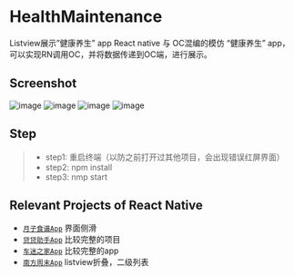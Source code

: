 # HealthMaintenance
Listview展示”健康养生” app
React native 与 OC混编的模仿 “健康养生” app，可以实现RN调用OC，并将数据传递到OC端，进行展示。

## Screenshot
![image](https://github.com/liuhongjun719/HealthMaintenance/blob/master/screenshots/1.png)
![image](https://github.com/liuhongjun719/HealthMaintenance/blob/master/screenshots/2.png)
![image](https://github.com/liuhongjun719/HealthMaintenance/blob/master/screenshots/3.png)
![image](https://github.com/liuhongjun719/HealthMaintenance/blob/master/screenshots/4.png)


## Step
>* step1:  重启终端（以防之前打开过其他项目，会出现错误红屏界面）
>* step2:  npm install
>* step3:  nmp start


## Relevant Projects of React Native

* [`月子食谱App`](https://github.com/liuhongjun719/react-native-FoodMenu) 界面侧滑
* [`贷贷助手App`](https://github.com/liuhongjun719/react-native-DaidaiHelperNew) 比较完整的项目
* [`车迷之家App`](https://github.com/liuhongjun719/FansHome) 比较完整的app
* [`南方周末App`](https://github.com/liuhongjun719/SouthWeekend) listview折叠，二级列表
